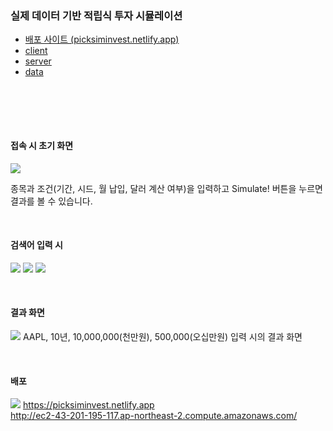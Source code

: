 <h3> 실제 데이터 기반 적립식 투자 시뮬레이션 </h3>

<ul>
  <a href="https://picksiminvest.netlify.app"><li>배포 사이트 (picksiminvest.netlify.app)</li></a>
  <a href="https://github.com/seungtoctoc/investment-simulator-client"><li>client</li></a>
  <a href="https://github.com/seungtoctoc/investment-simulator-server"><li>server</li></a>
  <a href="https://github.com/seungtoctoc/investment-simulator-data"><li>data</li></a>
</ul>
<br/><br/>

<br/><h4>접속 시 초기 화면</h4>
<img src="https://github.com/user-attachments/assets/7cc8460b-db5f-40bb-b663-96d8d57f8fae"/>

종목과 조건(기간, 시드, 월 납입, 달러 계산 여부)을 입력하고
Simulate! 버튼을 누르면 결과를 볼 수 있습니다.

<br/><h4>검색어 입력 시</h4>
<img src="https://github.com/user-attachments/assets/724bf2d4-0b6c-48da-b58d-872c49b85c51"/>
<img src="https://github.com/user-attachments/assets/39a69fc2-4e82-4d49-a9ee-2b341fe7596b"/>
<img src="https://github.com/user-attachments/assets/8537f879-ee0a-46de-b371-c94c4de7e87a"/>

<br/><h4>결과 화면</h4>
<img src="https://github.com/user-attachments/assets/921e2a84-dcfd-4c2d-86b3-c3be32d47b34"/>
AAPL, 10년, 10,000,000(천만원), 500,000(오십만원) 입력 시의 결과 화면

<br/><h4>배포</h4>
<img src="https://github.com/user-attachments/assets/7f4efd93-cab9-4a83-8b85-a4c0e76dd565"/>
<a href="https://picksiminvest.netlify.app">https://picksiminvest.netlify.app</a><br/>
<a href="http://ec2-43-201-195-117.ap-northeast-2.compute.amazonaws.com/">http://ec2-43-201-195-117.ap-northeast-2.compute.amazonaws.com/</a>
